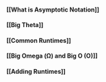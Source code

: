 #### [[What is Asymptotic Notation]]

#### [[Big Theta]]

#### [[Common Runtimes]]

#### [[Big Omega (Ω) and Big O (O)]]

#### [[Adding Runtimes]]